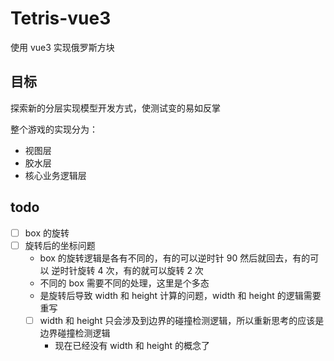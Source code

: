 # Tetris-vue3

使用 vue3 实现俄罗斯方块

## 目标

探索新的分层实现模型开发方式，使测试变的易如反掌

整个游戏的实现分为：

- 视图层
- 胶水层
- 核心业务逻辑层

## todo

- [ ] box 的旋转
- [ ] 旋转后的坐标问题
  - box 的旋转逻辑是各有不同的，有的可以逆时针 90  然后就回去，有的可以 逆时针旋转 4 次，有的就可以旋转 2 次
  - 不同的 box 需要不同的处理，这里是个多态
  - 是旋转后导致 width 和 height 计算的问题，width 和 height 的逻辑需要重写
  - [ ] width 和 height 只会涉及到边界的碰撞检测逻辑，所以重新思考的应该是 边界碰撞检测逻辑
	- 现在已经没有 width 和 height 的概念了

